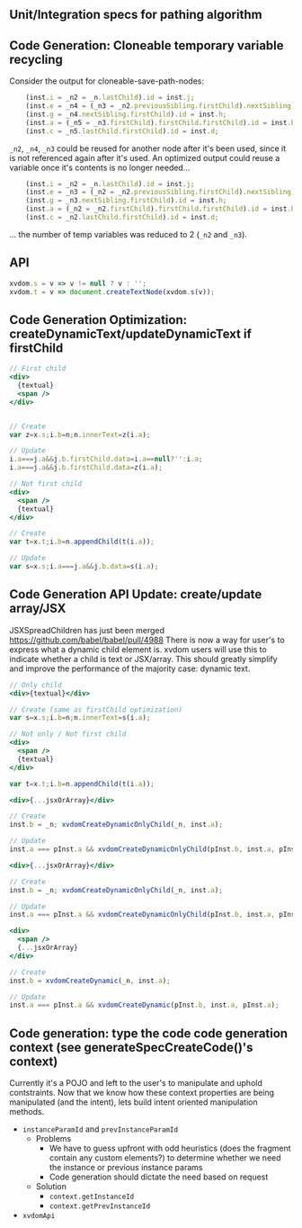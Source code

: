 ## Unit/Integration specs for pathing algorithm

## Code Generation: Cloneable temporary variable recycling

Consider the output for cloneable-save-path-nodes:

```js
    (inst.i = _n2 = _n.lastChild).id = inst.j;
    (inst.e = _n4 = (_n3 = _n2.previousSibling.firstChild).nextSibling).id = inst.f;
    (inst.g = _n4.nextSibling.firstChild).id = inst.h;
    (inst.a = (_n5 = _n3.firstChild).firstChild.firstChild).id = inst.b;
    (inst.c = _n5.lastChild.firstChild).id = inst.d;
```

`_n2`, `_n4`, `_n3` could be reused for another node after it's been used, since it is not referenced again after it's used.
An optimized output could reuse a variable once it's contents is no longer needed...

```js
    (inst.i = _n2 = _n.lastChild).id = inst.j;
    (inst.e = _n3 = (_n2 = _n2.previousSibling.firstChild).nextSibling).id = inst.f;
    (inst.g = _n3.nextSibling.firstChild).id = inst.h;
    (inst.a = (_n2 = _n2.firstChild).firstChild.firstChild).id = inst.b;
    (inst.c = _n2.lastChild.firstChild).id = inst.d;
```

... the number of temp variables was reduced to 2 (`_n2` and `_n3`).


## API

```jsx
xvdom.s = v => v != null ? v : '';
xvdom.t = v => document.createTextNode(xvdom.s(v));
```

## Code Generation Optimization: createDynamicText/updateDynamicText if firstChild

```jsx
// First child
<div>
  {textual}
  <span />
</div>


// Create
var z=x.s;i.b=n;n.innerText=z(i.a);

// Update
i.a===j.a&&j.b.firstChild.data=i.a==null?'':i.a;
i.a===j.a&&j.b.firstChild.data=z(i.a);

// Not first child
<div>
  <span />
  {textual}
</div>

// Create
var t=x.t;i.b=n.appendChild(t(i.a));

// Update
var s=x.s;i.a===j.a&&j.b.data=s(i.a);
```

## Code Generation API Update: create/update array/JSX

JSXSpreadChildren has just been merged https://github.com/babel/babel/pull/4988
There is now a way for user's to express what a dynamic child element is.
xvdom users will use this to indicate whether a child is text or JSX/array.
This should greatly simplify and improve the performance of the majority case: dynamic text.


```jsx
// Only child
<div>{textual}</div>

// Create (same as firstChild optimization)
var s=x.s;i.b=n;n.innerText=s(i.a);

// Not only / Not first child
<div>
  <span />
  {textual}
</div>

var t=x.t;i.b=n.appendChild(t(i.a));

```

```jsx
<div>{...jsxOrArray}</div>

// Create
inst.b = _n; xvdomCreateDynamicOnlyChild(_n, inst.a);

// Update
inst.a === pInst.a && xvdomCreateDynamicOnlyChild(pInst.b, inst.a, pInst.a);
```

```jsx
<div>{...jsxOrArray}</div>

// Create
inst.b = _n; xvdomCreateDynamicOnlyChild(_n, inst.a);

// Update
inst.a === pInst.a && xvdomCreateDynamicOnlyChild(pInst.b, inst.a, pInst.a);
```


```jsx
<div>
  <span />
  {...jsxOrArray}
</div>

// Create
inst.b = xvdomCreateDynamic(_n, inst.a);

// Update
inst.a === pInst.a && xvdomCreateDynamic(pInst.b, inst.a, pInst.a);
```

## Code generation: type the code code generation context (see generateSpecCreateCode()'s context)

Currently it's a POJO and left to the user's to manipulate and uphold contstraints.
Now that we know how these context properties are being manipulated (and the intent),
lets build intent oriented manipulation methods.

  - `instanceParamId` and `prevInstanceParamId`
    - Problems
      - We have to guess upfront with odd heuristics (does the fragment contain any custom elements?)
        to determine whether we need the instance or previous instance params
      - Code generation should dictate the need based on request
    - Solution
      - `context.getInstanceId`
      - `context.getPrevInstanceId`
  - `xvdomApi`

